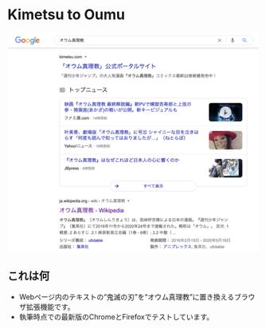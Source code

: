 # Kimetsu to Oumu

![](screenshot.png)

## これは何

- Webページ内のテキストの“鬼滅の刃”を“オウム真理教”に置き換えるブラウザ拡張機能です。
- 執筆時点での最新版のChromeとFirefoxでテストしています。